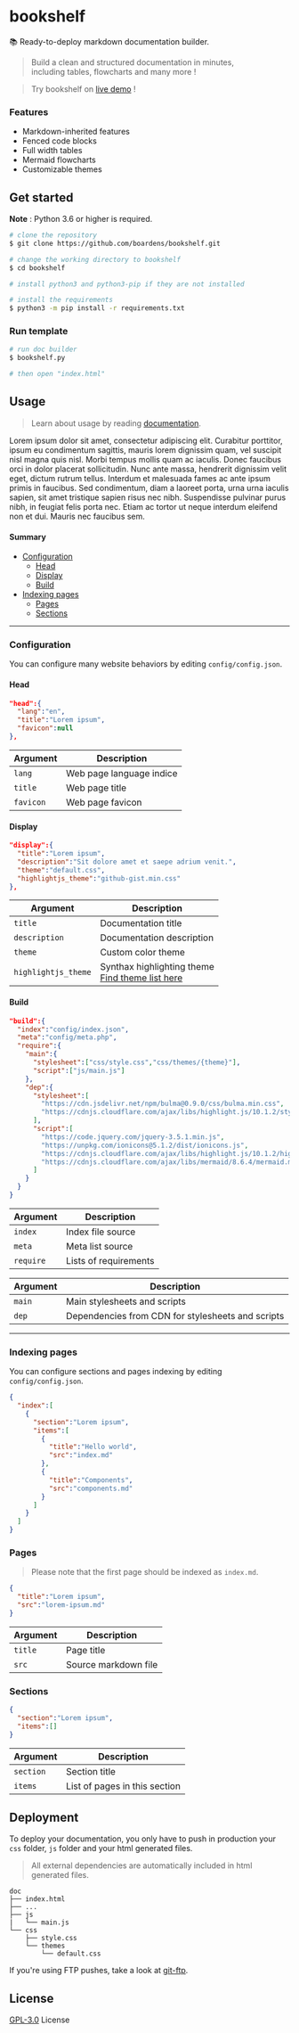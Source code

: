 # bookshelf
📚 Ready-to-deploy markdown documentation builder.

> Build a clean and structured documentation in minutes,<br>
> including tables, flowcharts and many more !

> Try bookshelf on [live demo](https://boardens.github.io/bookshelf-demo/) !

### Features

- Markdown-inherited features
- Fenced code blocks
- Full width tables
- Mermaid flowcharts
- Customizable themes

## Get started

**Note** : Python 3.6 or higher is required.

```bash
# clone the repository
$ git clone https://github.com/boardens/bookshelf.git

# change the working directory to bookshelf
$ cd bookshelf

# install python3 and python3-pip if they are not installed

# install the requirements
$ python3 -m pip install -r requirements.txt
```

### Run template

```bash
# run doc builder
$ bookshelf.py

# then open "index.html"
```

## Usage

> Learn about usage by reading [documentation](https://boardens.github.io/bookshelf).

Lorem ipsum dolor sit amet, consectetur adipiscing elit. Curabitur porttitor, ipsum eu condimentum sagittis, mauris lorem dignissim quam, vel suscipit nisl magna quis nisl. Morbi tempus mollis quam ac iaculis. Donec faucibus orci in dolor placerat sollicitudin. Nunc ante massa, hendrerit dignissim velit eget, dictum rutrum tellus. Interdum et malesuada fames ac ante ipsum primis in faucibus. Sed condimentum, diam a laoreet porta, urna urna iaculis sapien, sit amet tristique sapien risus nec nibh. Suspendisse pulvinar purus nibh, in feugiat felis porta nec. Etiam ac tortor ut neque interdum eleifend non et dui. Mauris nec faucibus sem.

#### Summary

- [Configuration](#Configuration)
  - [Head](#Head)
  - [Display](#Display)
  - [Build](#Build)
- [Indexing pages](#Indexing-pages)
  - [Pages](#Pages)
  - [Sections](#Sections)

<hr>

### Configuration

You can configure many website behaviors by editing `config/config.json`.

#### Head

```json
"head":{
  "lang":"en",
  "title":"Lorem ipsum",
  "favicon":null
},
```

| Argument | Description |
|---|---|
| `lang` | Web page language indice |
| `title` | Web page title |
| `favicon` | Web page favicon |

#### Display

```json
"display":{
  "title":"Lorem ipsum",
  "description":"Sit dolore amet et saepe adrium venit.",
  "theme":"default.css",
  "highlightjs_theme":"github-gist.min.css"
},
```

| Argument | Description |
|---|---|
| `title` | Documentation title |
| `description` | Documentation description |
| `theme` | Custom color theme |
| `highlightjs_theme` | Synthax highlighting theme<br>[Find theme list here](https://highlightjs.org/static/demo/) |


#### Build

```json
"build":{
  "index":"config/index.json",
  "meta":"config/meta.php",
  "require":{
    "main":{
      "stylesheet":["css/style.css","css/themes/{theme}"],
      "script":["js/main.js"]
    },
    "dep":{
      "stylesheet":[
        "https://cdn.jsdelivr.net/npm/bulma@0.9.0/css/bulma.min.css",
        "https://cdnjs.cloudflare.com/ajax/libs/highlight.js/10.1.2/styles/{highlightjs_theme}"
      ],
      "script":[
        "https://code.jquery.com/jquery-3.5.1.min.js",
        "https://unpkg.com/ionicons@5.1.2/dist/ionicons.js",
        "https://cdnjs.cloudflare.com/ajax/libs/highlight.js/10.1.2/highlight.min.js",
        "https://cdnjs.cloudflare.com/ajax/libs/mermaid/8.6.4/mermaid.min.js"
      ]
    }
  }
}
```


| Argument | Description |
|---|---|
| `index` | Index file source |
| `meta` | Meta list source |
| `require` | Lists of requirements |

| Argument | Description |
|---|---|
| `main` | Main stylesheets and scripts |
| `dep` | Dependencies from CDN for stylesheets and scripts |

---

### Indexing pages

You can configure sections and pages indexing by editing `config/config.json`.<br>

```json
{
  "index":[
    {
      "section":"Lorem ipsum",
      "items":[
        {
          "title":"Hello world",
          "src":"index.md"
        },
        {
          "title":"Components",
          "src":"components.md"
        }
      ]
    }
  ]
}
```

### Pages

> Please note that the first page should be indexed as `index.md`.

```json
{
  "title":"Lorem ipsum",
  "src":"lorem-ipsum.md"
}
```

| Argument | Description |
|---|---|
| `title` | Page title |
| `src` | Source markdown file |

### Sections

```json
{
  "section":"Lorem ipsum",
  "items":[]
}
```

| Argument | Description |
|---|---|
| `section` | Section title |
| `items` | List of pages in this section |

## Deployment

To deploy your documentation, you only have to push in production your `css` folder, `js` folder and your html generated files.

> All external dependencies are automatically included in html generated files.

```
doc
├── index.html
├── ...
├── js
|   └── main.js
└── css
    ├── style.css
    └── themes
        └── default.css
```

If you're using FTP pushes, take a look at [git-ftp](https://github.com/git-ftp/git-ftp).

## License

[GPL-3.0](https://github.com/boardens/watson/LICENSE/) License
